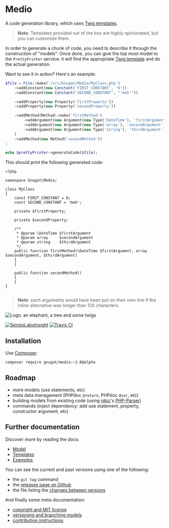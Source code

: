 # Medio

A code generation library, which uses [Twig templates](http://twig.sensiolabs.org/).

> **Note**: Templates provided out of the box are highly opinionated, but you can
> customize them.

In order to generate a chunk of code, you need to describe it through the
construction of "models". Once done, you can give the top most model to the
`PrettyPrinter` service: it will find the appropriate [Twig template](http://twig.sensiolabs.org/)
and do the actual generation.

Want to see it in action? Here's an example:

```php
$file = File::make('/src/Gnugat/Medio/MyClass.php')
    ->addConstant(new Constant('FIRST_CONSTANT', '0'))
    ->addConstant(new Constant('SECOND_CONSTANT', "'meh'"))

    ->addProperty(new Property('firstProperty'))
    ->addProperty(new Property('secondProperty'))

    ->addMethod(Method::make('firstMethod')
        ->addArgument(new Argument(new Type('DateTime'), 'firstArgument'))
        ->addArgument(new Argument(new Type('array'), 'secondArgument'))
        ->addArgument(new Argument(new Type('string'), 'thirdArgument'))
    )
    ->addMethod(new Method('secondMethod'))
;

echo $prettyPrinter->generateCode($file);
```

This should print the following generated code:

```
<?php

namespace Gnugat\Medio;

class MyClass
{
    const FIRST_CONSTANT = 0;
    const SECOND_CONSTANT = 'meh';

    private $firstProperty;

    private $secondProperty;

    /**
     * @param \DateTime $firstArgument
     * @param array     $secondArgument
     * @param string    $thirdArgument
     */
    public function firstMethod(\DateTime $firstArgument, array $secondArgument, $thirdArgument)
    {
    }

    public function secondMethod()
    {
    }
}


```

> **Note**: each arguments would have been put on their own line if the inline
> alternative was longer than 120 characters.

![Logo: an elephant, a tree and some twigs](https://raw.githubusercontent.com/gnugat/medio/master/logo.jpg)

[![SensioLabsInsight](https://insight.sensiolabs.com/projects/87bf291f-affa-4383-b281-c0dc5aa7d592/mini.png)](https://insight.sensiolabs.com/projects/87bf291f-affa-4383-b281-c0dc5aa7d592)
[![Travis CI](https://travis-ci.org/gnugat/medio.png)](https://travis-ci.org/gnugat/medio)

## Installation

Use [Composer](https://getcomposer.org/download):

    composer require gnugat/medio:~1.0@alpha

## Roadmap

* more models (use statements, etc)
* meta data management (PHPdoc `@return`, PHPdoc `@var`, etc)
* building models from existing code (using [nikic](http://nikic.github.io/aboutMe.html)'s [PHP-Parser](https://github.com/nikic/PHP-Parser))
* commands (inject dependency: add use statement, property, constructor argument, etc)

## Further documentation

Discover more by reading the docs:

* [Model](doc/01-model.md)
* [Templates](doc/02-templates.md)
* [Examples](doc/03-examples.md)

You can see the current and past versions using one of the following:

* the `git tag` command
* the [releases page on Github](https://github.com/gnugat/medio/releases)
* the file listing the [changes between versions](CHANGELOG.md)

And finally some meta documentation:

* [copyright and MIT license](LICENSE)
* [versioning and branching models](VERSIONING.md)
* [contribution instructions](CONTRIBUTING.md)
